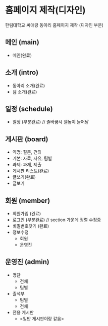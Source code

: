 # 홈페이지 제작(디자인)

한림대학교 씨애랑 동아리 홈페이지 제작 (디자인 부분)

## 메인 (main)
- 메인(완료)

## 소개 (intro)
- 동아리 소개(완료)
- 팀 소개(완료)

## 일정 (schedule)
- 일정 (부분완료) // 줄바꿈시 셀높이 늘어남

## 게시판 (board)
- 익명: 질문, 건의
- 기본: 자료, 자유, 팀별
- 과제: 과제, 제출
- 게시판 리스트(완료)
- 글쓰기(완료)
- 글보기

## 회원 (member)
- 회원가입 (완료)
- 로그인 (부분완료) // section 가운데 정렬 수정중
- 비밀번호찾기 (완료)
- 정보수정
  - 회원
  - 운영진

## 운영진 (admin)
- 명단
  - 전체
  - 팀별
- 출석부
  - 팀별 
  - 전체 
- 전용 게시판
  - <일반 게시판이랑 같음>
